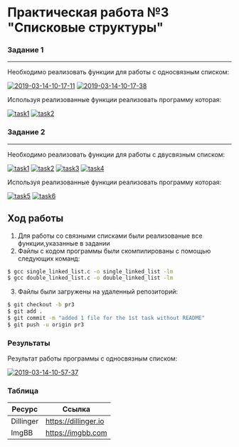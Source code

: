 <h1>Практическая работа №3 "Списковые структуры"</h1>
<h3>Задание 1</h3>
<hr></hr>
<p>Необходимо реализовать функции для работы с односвязным списком:</p>
<a href="https://ibb.co/rwVndgs"><img src="https://i.ibb.co/W2LSVQt/2019-03-14-10-17-11.png" alt="2019-03-14-10-17-11" border="0"></a>
<a href="https://ibb.co/TR9bzbw"><img src="https://i.ibb.co/J2DyXyc/2019-03-14-10-17-38.png" alt="2019-03-14-10-17-38" border="0"></a>
<p>Используя реализованные функции реализовать программу которая:</p>
<a href="https://ibb.co/QdzRGnj"><img src="https://i.ibb.co/0t8S3ZV/task1.png" alt="task1" border="0"></a>
<a href="https://ibb.co/VQ0p27F"><img src="https://i.ibb.co/fnVG4h3/task2.png" alt="task2" border="0"></a>
<h3>Задание 2</h3>
<hr></hr>
<p>Необходимо реализовать функции для работы с двусвязным списком:</p>
<a href="https://ibb.co/HYmNKhK"><img src="https://i.ibb.co/Npw1FTF/task1.png" alt="task1" border="0"></a>
<a href="https://ibb.co/dGhsP0B"><img src="https://i.ibb.co/WgTNkWn/task2.png" alt="task2" border="0"></a>
<a href="https://ibb.co/fnDdRv9"><img src="https://i.ibb.co/CMPKd26/task3.png" alt="task3" border="0"></a>
<a href="https://ibb.co/SyVNf62"><img src="https://i.ibb.co/V9MVwLd/task4.png" alt="task4" border="0"></a>
<p>Используя реализованные функции реализовать программу которая:</p>
<a href="https://ibb.co/fpXntJh"><img src="https://i.ibb.co/mqRXtpL/task5.png" alt="task5" border="0"></a>
<a href="https://ibb.co/Yjjg1Gw"><img src="https://i.ibb.co/KyynfHS/task6.png" alt="task6" border="0"></a>
<h2>Ход работы</h2>

1.  Для работы со связными списками были реализованые все функции,указанные в задании
2.  Файлы с кодом программы были скомпилированы с помощью следующих команд:
```sh
$ gcc single_linked_list.c -o single_linked_list -lm
$ gcc double_linked_list.c -o double_linked_list -lm
```
3.  Файлы были загружены на удаленный репозиторий:
```sh
$ git checkout -b pr3
$ git add .
$ git commit -m "added 1 file for the 1st task without README"
$ git push -u origin pr3
```
<h3>Результаты</h3>
<p>Результат работы программы с односвязным списком:</p>
<a href="https://ibb.co/jbDZyZw"><img src="https://i.ibb.co/4Kpg8gS/2019-03-14-10-57-37.png" alt="2019-03-14-10-57-37" border="0"></a>
<h3>Таблица</h3>

|Ресурс|Ссылка|
|------|------|
|Dillinger|https://dillinger.io|
|ImgBB|https://imgbb.com|



